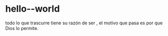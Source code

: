 # hello--world
todo lo que trascurre tiene su razón de ser , el motivo que pasa es por que Dios lo permite.
